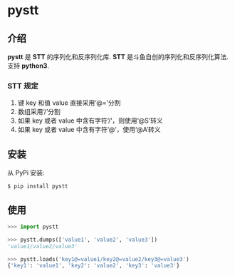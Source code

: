 # pystt

## 介绍

**pystt** 是 **STT** 的序列化和反序列化库. **STT** 是斗鱼自创的序列化和反序列化算法.
支持 **python3**.

### STT 规定

1. 键 key 和值 value 直接采用‘@=’分割
2. 数组采用‘/’分割
3. 如果 key 或者 value 中含有字符‘/’，则使用‘@S’转义
4. 如果 key 或者 value 中含有字符‘@’，使用‘@A’转义

## 安装

从 PyPi 安装:

```
$ pip install pystt
```

## 使用

``` python
>>> import pystt  

>>> pystt.dumps(['value1', 'value2', 'value3'])    
'value1/value2/value3'   

>>> pystt.loads('key1@=value1/key2@=value2/key3@=value3')
{'key1': 'value1', 'key2': 'value2', 'key3': 'value3'}
```
